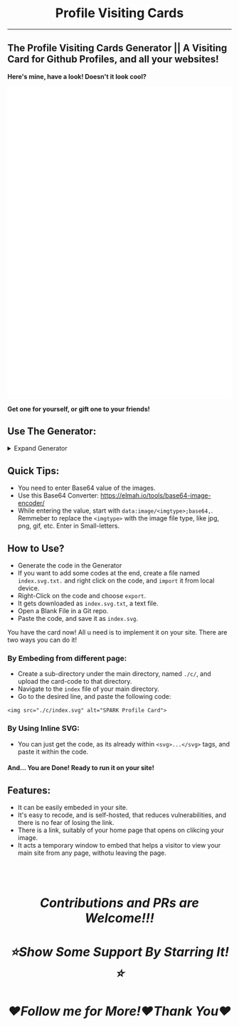 <h1 align="center">Profile Visiting Cards </h1>

 ---
## The Profile Visiting Cards Generator || A Visiting Card for Github Profiles, and all your websites!

**Here's mine, have a look! Doesn't it look cool?**

<img align="center" src="./sample/index.svg">

**Get one for yourself, or gift one to your friends!**

## Use The Generator: 

<details><summary>Expand Generator</summary>
 
 <iframe src="https://sparkscratch-p.github.io/profile-visiting-cards/generator/" allowtransparency="true" width="800" height="450" frameborder="20px" scrolling="yes" allowfullscreen></iframe>
 
 </details>
 
## Quick Tips:

- You need to enter Base64 value of the images.
- Use this Base64 Converter: https://elmah.io/tools/base64-image-encoder/
- While entering the value, start with `data:image/<imgtype>;base64,`. Remmeber to replace the `<imgtype>` with the image file type, like jpg, png, gif, etc. Enter in Small-letters.
 
## How to Use?
 
 - Generate the code in the Generator
 - If you want to add some codes at the end, create a file named `index.svg.txt.` and right click on the code, and `import` it from local device.
 - Right-Click on the code and choose `export`.
 - It gets downloaded as `index.svg.txt`, a text file.
 - Open a Blank File in a Git repo.
 - Paste the code, and save it as `index.svg`.


You have the card now! All u need is to implement it on your site. There are two ways you can do it!

### By Embeding from different page:

 - Create a sub-directory under the main directory, named `./c/`, and upload the card-code to that directory.
 - Navigate to the `index` file of your main directory.
 - Go to the desired line, and paste the following code:

```
<img src="./c/index.svg" alt="SPARK Profile Card">
```


### By Using Inline SVG:
 
 - You can just get the code, as its already within `<svg>...</svg>` tags, and paste it within the code.


#### And... You are Done! Ready to run it on your site!

## Features:

 - It can be easily embeded in your site.
 - It's easy to recode, and is self-hosted, that reduces vulnerabilities, and there is no fear of losing the link.
 - There is a link, suitably of your home page that opens on clikcing your image.
 - It acts a temporary window to embed that helps a visitor to view your main site from any page, withotu leaving the page.

<br/><br/>

<h1 align="center"><em> Contributions and PRs are Welcome!!! </em></h1>

<h1 align="center"><em> ⭐Show Some Support By Starring It!⭐ </em></h1>

<h1 align="center"><em> ❤️Follow me for More!❤️Thank You❤️  </em> </h1>

 
 
